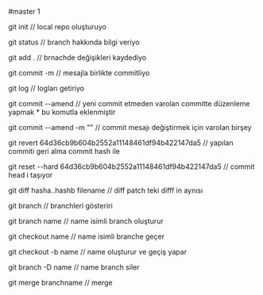 #master 1

git init // local repo oluşturuyo

git status // branch hakkında bilgi veriyo

git add . // brnachde değişikleri kaydediyo

git commit -m // mesajla birlikte commitliyo

git log // logları getiriyo

git commit --amend // yeni commit etmeden varolan committe düzenleme yapmak \* bu komutla eklenmiştir

git commit --amend -m "" // commit mesajı değiştirmek için varolan birşey

git revert 64d36cb9b604b2552a11148461df94b422147da5 // yapılan commiti geri alma commit hash ile

git reset --hard 64d36cb9b604b2552a11148461df94b422147da5 // commit head i taşıyor

git diff hasha..hashb filename // diff patch teki difff in aynısı

git branch // branchleri gösteriri

git branch name // name isimli branch oluşturur

git checkout name // name isimli branche geçer

git checkout -b name // name oluşturur ve geçiş yapar

git branch -D name // name branch siler

git merge branchname // merge

